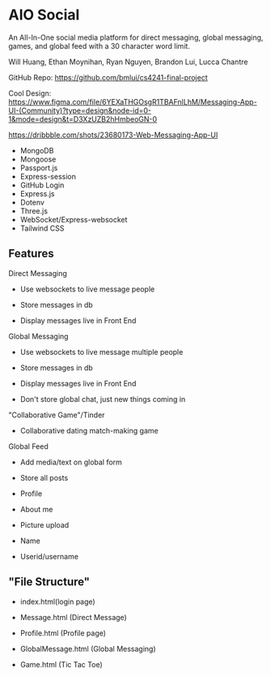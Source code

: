 # AIO Social

An All-In-One social media platform for direct messaging, global messaging, games, and global feed with a 30 character word limit.

Will Huang, Ethan Moynihan, Ryan Nguyen, Brandon Lui, Lucca Chantre 

GitHub Repo: <https://github.com/bmlui/cs4241-final-project> 

Cool Design: <https://www.figma.com/file/6YEXaTHGOsgR1TBAFnlLhM/Messaging-App-UI-(Community)?type=design&node-id=0-1&mode=design&t=D3XzUZB2hHmbeoGN-0>

<https://dribbble.com/shots/23680173-Web-Messaging-App-UI>

-   MongoDB
-   Mongoose
-   Passport.js
-   Express-session
-   GitHub Login
-   Express.js
-   Dotenv
-   Three.js
-   WebSocket/Express-websocket
-   Tailwind CSS

## Features

Direct Messaging

-   Use websockets to live message people

-   Store messages in db

-   Display messages live in Front End

Global Messaging

-   Use websockets to live message multiple people

-   Store messages in db

-   Display messages live in Front End

-   Don't store global chat, just new things coming in

  "Collaborative Game"/Tinder

-   Collaborative dating match-making game

  Global Feed

-   Add media/text on global form

-   Store all posts

-   Profile

-   About me

-   Picture upload

-   Name

-   Userid/username

## "File Structure"

-   index.html(login page)

-   Message.html (Direct Message)

-   Profile.html (Profile page)

-   GlobalMessage.html (Global Messaging)

-   Game.html (Tic Tac Toe)
